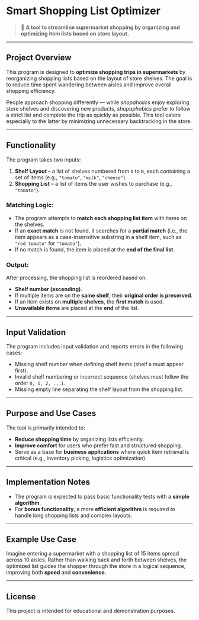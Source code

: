 # Smart Shopping List Optimizer

> 🛒 **A tool to streamline supermarket shopping by organizing and optimizing item lists based on store layout.**

---

## Project Overview

This program is designed to **optimize shopping trips in supermarkets** by reorganizing shopping lists based on the layout of store shelves. The goal is to reduce time spent wandering between aisles and improve overall shopping efficiency.

People approach shopping differently — while *shopaholics* enjoy exploring store shelves and discovering new products, *shopaphobics* prefer to follow a strict list and complete the trip as quickly as possible. This tool caters especially to the latter by minimizing unnecessary backtracking in the store.

---

## Functionality

The program takes two inputs:
1. **Shelf Layout** – a list of shelves numbered from `0` to `N`, each containing a set of items (e.g., `"tomato"`, `"milk"`, `"cheese"`).
2. **Shopping List** – a list of items the user wishes to purchase (e.g., `"tomato"`).

### Matching Logic:
- The program attempts to **match each shopping list item** with items on the shelves.
- If an **exact match** is not found, it searches for a **partial match** (i.e., the item appears as a case-insensitive substring in a shelf item, such as `"red tomato"` for `"tomato"`).
- If no match is found, the item is placed at the **end of the final list**.

### Output:
After processing, the shopping list is reordered based on:
- **Shelf number (ascending)**.
- If multiple items are on the **same shelf**, their **original order is preserved**.
- If an item exists on **multiple shelves**, the **first match** is used.
- **Unavailable items** are placed at the **end** of the list.

---

## Input Validation

The program includes input validation and reports errors in the following cases:
- Missing shelf number when defining shelf items (shelf `0` must appear first).
- Invalid shelf numbering or incorrect sequence (shelves must follow the order `0, 1, 2, ...`).
- Missing empty line separating the shelf layout from the shopping list.

---

## Purpose and Use Cases

The tool is primarily intended to:
- **Reduce shopping time** by organizing lists efficiently.
- **Improve comfort** for users who prefer fast and structured shopping.
- Serve as a base for **business applications** where quick item retrieval is critical (e.g., inventory picking, logistics optimization).

---

## Implementation Notes

- The program is expected to pass basic functionality tests with a **simple algorithm**.
- For **bonus functionality**, a more **efficient algorithm** is required to handle long shopping lists and complex layouts.

---

## Example Use Case

Imagine entering a supermarket with a shopping list of 15 items spread across 10 aisles. Rather than walking back and forth between shelves, the optimized list guides the shopper through the store in a logical sequence, improving both **speed** and **convenience**.

---

## License

This project is intended for educational and demonstration purposes.

